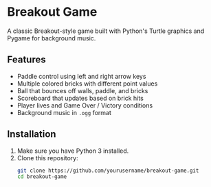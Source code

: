 # Breakout Game

A classic Breakout-style game built with Python's Turtle graphics and Pygame for background music.

## Features

- Paddle control using left and right arrow keys
- Multiple colored bricks with different point values
- Ball that bounces off walls, paddle, and bricks
- Scoreboard that updates based on brick hits
- Player lives and Game Over / Victory conditions
- Background music in `.ogg` format

## Installation

1. Make sure you have Python 3 installed.  
2. Clone this repository:
   ```bash
   git clone https://github.com/yourusername/breakout-game.git
   cd breakout-game
